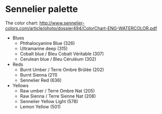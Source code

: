 # Sennelier palette

The color chart: <http://www.sennelier-colors.com/article/photo/dossier494/ColorChart-ENG-WATERCOLOR.pdf>

* Blues
  * Phthalocyanine Blue (326)
  * Ultramarine deep (315)
  * Cobalt blue / Bleu Cobalt Véritable (307)
  * Cerulean blue / Bleu Céruléum (302)
* Reds
  * Burnt Umber / Terre Ombre Brûlée (202)
  * Burnt Sienna (211)
  * Sennelier Red (636)
* Yellows
  * Raw umber / Terre Ombre Nat (205)
  * Raw Sienna / Terre Sienne Nat (208)
  * Sennelier Yellow Light (578)
  * Lemon Yellow (501)
